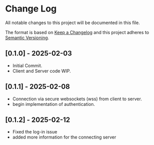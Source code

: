 
# Change Log
All notable changes to this project will be documented in this file.
 
The format is based on [Keep a Changelog](http://keepachangelog.com/)
and this project adheres to [Semantic Versioning](http://semver.org/).
 
## [0.1.0] - 2025-02-03
 - Initial Commit.
 - Client and Server code WIP.

## [0.1.1] - 2025-02-08
 - Connection via secure websockets (wss) from client to server.
 - begin implementation of authentication.
 
## [0.1.2] - 2025-02-12
 - Fixed the log-in issue
 - added more information for the connecting server
